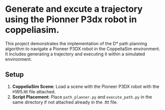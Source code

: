 # Generate and excute a trajectory using the Pionner P3dx robot in coppeliasim.

This project demonstrates the implementation of the D* path planning algorithm to navigate a Pioneer P3DX robot in the CoppeliaSim environment. It includes generating a trajectory and executing it within a simulated environment.

## Setup

1. **CoppeliaSim Scene**: Load a scene with the Pioneer P3DX robot with the HW5.ttt file attached.
2. **Script Placement**: Place `path_planner.py` and `execute_path.py` in the same directory if not attached already in the .ttt file.